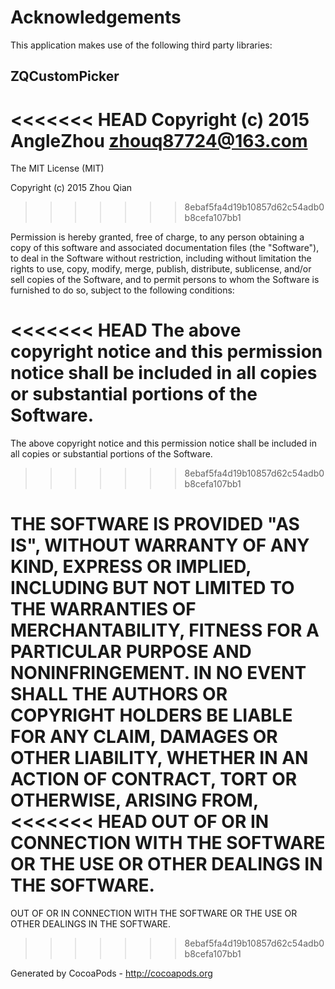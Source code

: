 # Acknowledgements
This application makes use of the following third party libraries:

## ZQCustomPicker

<<<<<<< HEAD
Copyright (c) 2015 AngleZhou <zhouq87724@163.com>
=======
The MIT License (MIT)

Copyright (c) 2015 Zhou Qian
>>>>>>> 8ebaf5fa4d19b10857d62c54adb0b8cefa107bb1

Permission is hereby granted, free of charge, to any person obtaining a copy
of this software and associated documentation files (the "Software"), to deal
in the Software without restriction, including without limitation the rights
to use, copy, modify, merge, publish, distribute, sublicense, and/or sell
copies of the Software, and to permit persons to whom the Software is
furnished to do so, subject to the following conditions:

<<<<<<< HEAD
The above copyright notice and this permission notice shall be included in
all copies or substantial portions of the Software.
=======
The above copyright notice and this permission notice shall be included in all
copies or substantial portions of the Software.
>>>>>>> 8ebaf5fa4d19b10857d62c54adb0b8cefa107bb1

THE SOFTWARE IS PROVIDED "AS IS", WITHOUT WARRANTY OF ANY KIND, EXPRESS OR
IMPLIED, INCLUDING BUT NOT LIMITED TO THE WARRANTIES OF MERCHANTABILITY,
FITNESS FOR A PARTICULAR PURPOSE AND NONINFRINGEMENT. IN NO EVENT SHALL THE
AUTHORS OR COPYRIGHT HOLDERS BE LIABLE FOR ANY CLAIM, DAMAGES OR OTHER
LIABILITY, WHETHER IN AN ACTION OF CONTRACT, TORT OR OTHERWISE, ARISING FROM,
<<<<<<< HEAD
OUT OF OR IN CONNECTION WITH THE SOFTWARE OR THE USE OR OTHER DEALINGS IN
THE SOFTWARE.
=======
OUT OF OR IN CONNECTION WITH THE SOFTWARE OR THE USE OR OTHER DEALINGS IN THE
SOFTWARE.

>>>>>>> 8ebaf5fa4d19b10857d62c54adb0b8cefa107bb1

Generated by CocoaPods - http://cocoapods.org

